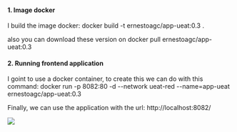 #### **1.  Image docker**
I build the image docker: docker build -t ernestoagc/app-ueat:0.3 .

also you can download these version on 
docker pull ernestoagc/app-ueat:0.3

#### **2. Running frontend application**
I goint to use a docker container, to create this we can do with this command:
docker run -p 8082:80 -d  --network ueat-red  --name=app-ueat ernestoagc/app-ueat:0.3

Finally, we can use the application with the url: http://localhost:8082/

![](https://i.imgur.com/OFeAMwh.jpg)